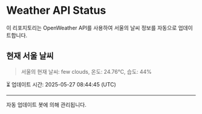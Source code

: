 
# Weather API Status

이 리포지토리는 OpenWeather API를 사용하여 서울의 날씨 정보를 자동으로 업데이트합니다.

## 현재 서울 날씨
> 서울의 현재 날씨: few clouds, 온도: 24.76°C, 습도: 44%

⏳ 업데이트 시간: 2025-05-27 08:44:45 (UTC)

---
자동 업데이트 봇에 의해 관리됩니다.
